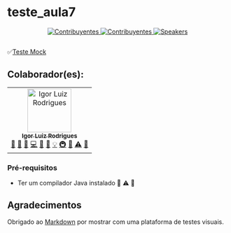 # teste_aula7

<p align="center">
  <a href="https://www.meetup.com/Angular-Medellin/members/">
    <img src="https://img.shields.io/badge/👫-+1_membro(s)-1d2935.svg?style=flat" alt="Contribuyentes">
  </a>
  <a href="#-contribuyentes-">
    <img src="https://img.shields.io/badge/👫-+1_contribuinte(s)-1d2935.svg?style=flat" alt="Contribuyentes">
  </a>
  <a href="https://twitter.com/jdjuan">
    <img src="https://img.shields.io/badge/🕴🕴-1_organizador(es)-1d2935.svg?style=flat" alt="Speakers">
  </a>
</p>

## 
✅[Teste Mock](https://github.com/igu1nho/teste_aula7)


## Colaborador(es):
<table>
  <tr>
    <td align="center"><a href="https://github.com/igu1nho"><img src="https://avatars.githubusercontent.com/u/89806466?s=400&u=e8107d3d169b3775f289e49470b097b45d778d68&v=4" width="100px;" alt="Igor Luiz Rodrigues"/><br /><sub><b>Igor Luiz Rodrigues</b></sub></a><br /><a href="#question-CompuIves" title="Answering Questions">💬</a> <a href="#blog-CompuIves" title="Blogposts">📝</a> <a href="https://github.com/codesandbox/codesandbox-client/issues?q=author%3ACompuIves" title="Bug reports">🐛</a> <a href="https://github.com/codesandbox/codesandbox-client/commits?author=CompuIves" title="Code">💻</a> <a href="#design-CompuIves" title="Design">🎨</a> <a href="https://github.com/codesandbox/codesandbox-client/commits?author=CompuIves" title="Documentation">📖</a> <a href="#example-CompuIves" title="Examples">💡</a> <a href="#infra-CompuIves" title="Infrastructure (Hosting, Build-Tools, etc)">🚇</a> <a href="#review-CompuIves" title="Reviewed Pull Requests">👀</a> <a href="https://github.com/codesandbox/codesandbox-client/commits?author=CompuIves" title="Tests">⚠️</a> <a href="#tool-CompuIves" title="Tools">🔧</a></td>
    
  </tr>
</table>

### Pré-requisitos

* Ter um compilador Java instalado 👀 ⚠️ 🔧


## Agradecimentos

Obrigado ao [Markdown](https://iagocb.notion.site/image/https%3A%2F%2Fs3-us-west-2.amazonaws.com%2Fsecure.notion-static.com%2F1941e0c8-26af-4e0a-8c22-19a1fb7f601c%2FUntitled.png?id=42726720-ffa8-4236-a949-c44413f0b7a0&table=block&spaceId=64c8c3c8-ab89-42e9-915d-778d95e0c58b&width=1280&userId=&cache=v2) por mostrar com uma plataforma de testes visuais.
